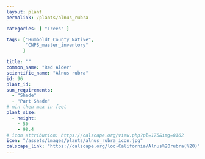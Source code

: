 ```yaml
---
layout: plant                                                              
permalink: /plants/alnus_rubra

categories: [ "Trees" ]

tags: ["Humboldt_County_Native",
       "CNPS_master_inventory"
      ]

title: ""
common_name: "Red Alder"
scientific_name: "Alnus rubra"
id: 96
plant_id: 
sun_requirements:
  - "Shade"
  - "Part Shade"
# min then max in feet
plant_size:
  - height: 
    - 50
    - 98.4
# icon attribution: https://calscape.org/view.php?pl=175&img=8162 
icon: "/assets/images/plants/alnus_rubra_icon.jpg" 
calscape_link: "https://calscape.org/loc-California/Alnus%20rubra(%20)"
---
```




